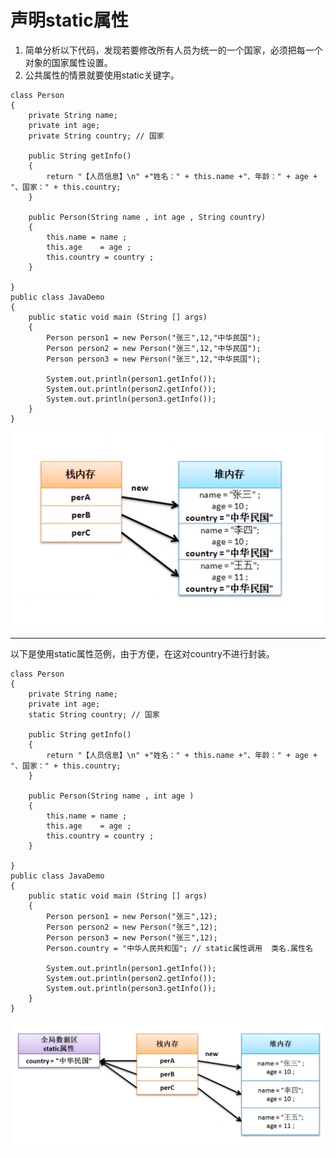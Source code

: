 # 声明static属性
1. 简单分析以下代码，发现若要修改所有人员为统一的一个国家，必须把每一个对象的国家属性设置。
2. 公共属性的情景就要使用static关键字。
```
class Person
{
	private String name;
	private int age;
	private String country; // 国家

	public String getInfo()
	{
		return "【人员信息】\n" +"姓名：" + this.name +"、年龄：" + age + "、国家：" + this.country;
	}

	public Person(String name , int age , String country)
	{
		this.name = name ;
		this.age    = age ;
		this.country = country ;
	}
	
}
public class JavaDemo 
{
	public static void main (String [] args)
	{
		Person person1 = new Person("张三",12,"中华民国");
		Person person2 = new Person("张三",12,"中华民国");
		Person person3 = new Person("张三",12,"中华民国");

		System.out.println(person1.getInfo()); 
		System.out.println(person2.getInfo());
		System.out.println(person3.getInfo());
	}
}
```
![](https://github.com/hjj5258/Java/blob/master/JavaSE/img/StackAnalysis04.png)

---

以下是使用static属性范例，由于方便，在这对country不进行封装。

```
class Person
{
	private String name;
	private int age;
	static String country; // 国家

	public String getInfo()
	{
		return "【人员信息】\n" +"姓名：" + this.name +"、年龄：" + age + "、国家：" + this.country;
	}

	public Person(String name , int age )
	{
		this.name = name ;
		this.age    = age ;
		this.country = country ;
	}
	
}
public class JavaDemo 
{
	public static void main (String [] args)
	{
		Person person1 = new Person("张三",12);
		Person person2 = new Person("张三",12);
		Person person3 = new Person("张三",12);
		Person.country = "中华人民共和国"; // static属性调用  类名.属性名 

		System.out.println(person1.getInfo()); 
		System.out.println(person2.getInfo());
		System.out.println(person3.getInfo());
	}
}
```
![](https://github.com/hjj5258/Java/blob/master/JavaSE/img/staticStackAnalysis.png)
